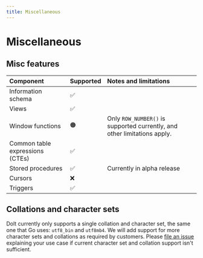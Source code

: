 ```yaml
---
title: Miscellaneous
---
```


# Miscellaneous

## Misc features

| Component                         | Supported | Notes and limitations                                                    |
| :-------------------------------- | :-------- | :----------------------------------------------------------------------- |
| Information schema                | ✅        |                                                                          |
| Views                             | ✅        |                                                                          |
| Window functions                  | 🟠        | Only `ROW_NUMBER()` is supported currently, and other limitations apply. |
| Common table expressions \(CTEs\) | ✅        |                                                                          |
| Stored procedures                 | ✅         | Currently in alpha release                                               |
| Cursors                           | ❌        |                                                                          |
| Triggers                          | ✅        |                                                                          |

## Collations and character sets

Dolt currently only supports a single collation and character set, the same one that Go uses: `utf8_bin` and `utf8mb4`. We will add support for more character sets and collations as required by customers. Please [file an issue](https://github.com/dolthub/dolt/issues) explaining your use case if current character set and collation support isn't sufficient.
